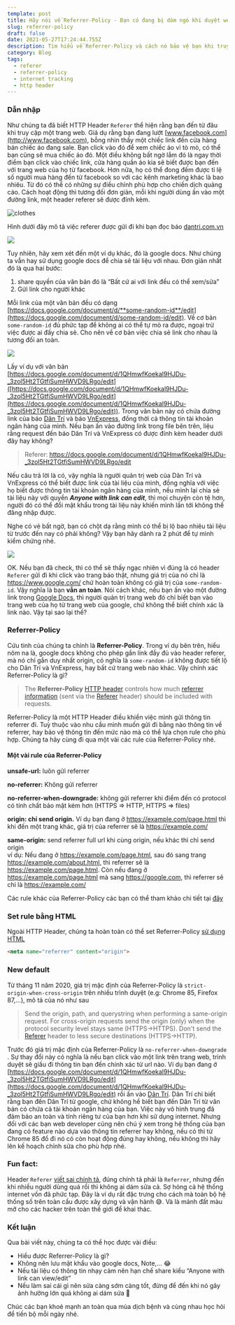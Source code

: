```yaml
---
template: post
title: Hãy nói về Referrer-Policy - Bạn có đang bị dòm ngó khi duyệt web không?
slug: referrer-policy
draft: false
date: 2021-05-27T17:24:44.755Z
description: Tìm hiểu về Referrer-Policy và cách nó bảo vệ bạn khi truy cập internet
category: Blog
tags:
  - referer
  - referrer-policy
  - internet tracking
  - http header
---
```

### Dẫn nhập

Như chúng ta đã biết HTTP Header `Referer` thể hiện rằng bạn đến từ đâu khi truy cập một trang web. Giả dụ rằng bạn đang lướt [www.facebook.com](http://www.facebook.com), bỗng nhìn thấy một chiếc link đến cửa hàng bán chiếc áo đang sale. Bạn click vào đó để xem chiếc áo vì tò mò, có thể bạn cũng sẽ mua chiếc áo đó. Một điều không bất ngờ lắm đó là ngay thời điểm bạn click vào chiếc link, cửa hàng quần áo kia sẽ biết được bạn đến với trang web của họ từ facebook. Hơn nữa, họ có thể đong đếm được tỉ lệ số người mua hàng đến từ facebook so với các kênh marketing khác là bao nhiêu. Từ đó có thể có những sự điều chỉnh phù hợp cho chiến dịch quảng cáo. Cách hoạt động thì tương đối đơn giản, mỗi khi người dùng ấn vào một đường link, một header referer sẽ được đính kèm.

![clothes](https://images.unsplash.com/photo-1489987707025-afc232f7ea0f?ixid=MnwxMjA3fDB8MHxwaG90by1wYWdlfHx8fGVufDB8fHx8&ixlib=rb-1.2.1&auto=format&fit=crop&w=2100&q=80 "Lướt web thấy áo đẹp")

Hình dưới đây mô tả việc referer được gửi đi khi bạn đọc báo [dantri.com.vn](http://dantri.com.vn)

![](/media/referer-dantri.jpg)

Tuy nhiên, hãy xem xét đến một ví dụ khác, đó là google docs. Như chúng ta vẫn hay sử dụng google docs để chia sẻ tài liệu với nhau. Đơn giản nhất đó là qua hai bước:

1. share quyền của văn bản đó là “Bất cứ ai với link đều có thể xem/sửa”
2. Gửi link cho người khác

Mỗi link của một văn bản đều có dạng [https://docs.google.com/document/d/**some-random-id**/edit](https://docs.google.com/document/d/some-random-id/edit). Về cơ bản `some-random-id` đủ phức tạp để không ai có thể tự mò ra được, ngoại trừ việc được ai đấy chia sẻ. Cho nên về cơ bản việc chia sẻ link cho nhau là tương đối an toàn.

![](/media/screenshot-2021-05-28-at-00.34.05.png)

Lấy ví dụ với văn bản [https://docs.google.com/document/d/1QHmwfKoekal9HJDu-_3zol5Ht2TGtfiSumHWVD9LRgo/edit]([https://docs.google.com/document/d/1QHmwfKoekal9HJDu-_3zol5Ht2TGtfiSumHWVD9LRgo/edit](https://docs.google.com/document/d/1QHmwfKoekal9HJDu-_3zol5Ht2TGtfiSumHWVD9LRgo/edit)). Trong văn bản này có chứa đường link của báo [Dân Trí](https://dantri.com.vn/) và báo [VnExpress](https://vnexpress.net/), đồng thời cả thông tin tài khoản ngân hàng của mình. Nếu bạn ấn vào đường link trong file bên trên, liệu rằng request đến báo Dân Trí và VnExpress có được đính kèm header dưới đây hay không?

> Referer: https://docs.google.com/document/d/1QHmwfKoekal9HJDu-_3zol5Ht2TGtfiSumHWVD9LRgo/edit 

Nếu câu trả lời là có, vậy nghĩa là người quản trị web của Dân Trí và VnExpress có thể biết được link của tài liệu của mình, đồng nghĩa với việc họ biết được thông tin tài khoản ngân hàng của mình, nếu mình lại chia sẻ tài liệu này với quyền ***Anyone with link can edit***, thì mọi chuyện còn tệ hơn, người đó có thể đổi mật khẩu trong tài liệu này khiến mình lần tới không thể đăng nhập được.

Nghe có vẻ bất ngờ, bạn có chột dạ rằng mình có thể bị lộ bao nhiêu tài liệu từ trước đến nay có phải không? Vậy bạn hãy dành ra 2 phút để tự mình kiểm chứng nhé.

![](/media/eternity.jpg)

OK. Nếu bạn đã check, thì có thể sẽ thấy ngạc nhiên vì đúng là có header `Referer` gửi đi khi click vào trang báo thật, nhưng giá trị của nó chỉ là <https://www.google.com/> chứ hoàn toàn không có giá trị của `some-random-id`. Vậy nghĩa là bạn **vẫn an toàn**. Nói cách khác, nếu bạn ấn vào một đường link trong [Google Docs](https://docs.google.com/), thì người quản trị trang web đó chỉ biết bạn vào trang web của họ từ trang web của google, chứ không thể biết chính xác là link nào. Vậy tại sao lại thế?

### Referrer-Policy

Cứu tinh của chúng ta chính là **Referrer-Policy**. Trong ví dụ bên trên, hiểu nôm na là, google docs không cho phép gắn link đầy đủ vào header referer, mà nó chỉ gắn duy nhất origin, có nghĩa là `some-random-id` không được tiết lộ cho Dân Trí và VnExpress, hay bất cứ trang web nào khác. Vậy chính xác Referrer-Policy là gì?

> The **Referrer-Policy** [HTTP header](https://developer.mozilla.org/en-US/docs/Glossary/HTTP_header) controls how much [referrer information](https://developer.mozilla.org/en-US/docs/Web/Security/Referer_header:_privacy_and_security_concerns) (sent via the [Referer](https://developer.mozilla.org/en-US/docs/Web/HTTP/Headers/Referer) header) should be included with requests.

Referrer-Policy là một HTTP Header điều khiển việc mình gửi thông tin referrer đi. Tuỳ thuộc vào nhu cầu mình muốn gửi đi bằng nào thông tin về referrer, hay bảo vệ thông tin đến mức nào mà có thể lựa chọn rule cho phù hợp. Chúng ta hãy cùng đi qua một vài các rule của Referrer-Policy nhé.

#### Một vài rule của Referrer-Policy

**unsafe-url:** luôn gửi referrer

**no-referrer:** Không gửi referrer

**no-referrer-when-downgrade:** không gửi referrer khi điểm đến có protocol có tính chất bảo mật kém hơn (HTTPS => HTTP, HTTPS => files)

**origin: chỉ send origin.** Ví dụ bạn đang ở <https://example.com/page.html> thì khi đến một trang khác, giá trị của referrer sẽ là <https://example.com/>

**same-origin:** send referrer full url khi cùng origin, nếu khác thì chỉ send origin\
ví dụ: Nếu đang ở <https://example.com/page.html>, sau đó sang trang <https://example.com/about.html>, thì referrer sẽ là <https://example.com/page.html>. Còn nếu đang ở <https://example.com/page.html> mà sang <https://google.com>, thì referrer sẽ chỉ là https://example.com/

Các rule khác của Referrer-Policy các bạn có thể tham khảo chi tiết tại [đây](https://developer.mozilla.org/en-US/docs/Web/HTTP/Headers/Referrer-Policy#directives)

### Set rule bằng HTML

Ngoài HTTP Header, chúng ta hoàn toàn có thể set Referrer-Policy [sử dụng HTML](https://developer.mozilla.org/en-US/docs/Web/HTTP/Headers/Referrer-Policy#integration_with_html)

```html
<meta name="referrer" content="origin">
```



### New default

Từ tháng 11 năm 2020, giá trị mặc định của Referrer-Policy là `strict-origin-when-cross-origin` trên nhiều trình duyệt (e.g: Chrome 85, Firefox 87,…), mô tả của nó như sau

> Send the origin, path, and querystring when performing a same-origin request. For cross-origin requests send the origin (only) when the protocol security level stays same (HTTPS→HTTPS). Don't send the [Referer](https://developer.mozilla.org/en-US/docs/Web/HTTP/Headers/Referer) header to less secure destinations (HTTPS→HTTP).

Trước đó giá trị mặc định của Referrer-Policy là `no-referrer-when-downgrade` . Sự thay đổi này có nghĩa là nếu bạn click vào một link trên trang web, trình duyệt sẽ giấu đi thông tin bạn đến chính xác từ url nào. Ví dụ bạn đang ở [https://docs.google.com/document/d/1QHmwfKoekal9HJDu-_3zol5Ht2TGtfiSumHWVD9LRgo/edit](https://docs.google.com/document/d/1QHmwfKoekal9HJDu-_3zol5Ht2TGtfiSumHWVD9LRgo/edit) rồi ấn vào [Dân Trí](https://dantri.com.vn/). Dân Trí chỉ biết rằng bạn đến Dân Trí từ google, chứ không hề biết bạn đến Dân Trí từ văn bản có chứa cả tài khoản ngân hàng của bạn. Việc này vô hình trung đã đảm bảo an toàn và tính riêng tư của bạn hơn khi sử dụng internet. Nhưng đối với các bạn web developer cũng nên chú ý xem trong hệ thống của bạn đang có feature nào dựa vào thông tin referrer hay không, nếu có thì từ Chrome 85 đổ đi nó có còn hoạt động đúng hay không, nếu không thì hãy lên kế hoạch chỉnh sửa cho phù hợp nhé.

### Fun fact:

Header `Referer` [viết sai chính tả](https://stackoverflow.com/questions/3087626/was-the-misspelling-of-the-http-field-name-referer-intentional), đúng chính tả phải là `Referrer`, nhưng đến khi nhiều người dùng quá rồi thì không ai dám sửa cả. Sợ hỏng cả hệ thống internet vốn đã phức tạp. Đây là ví dụ rất đặc trưng cho cách mà toàn bộ hệ thống số trên toàn cầu được xây dựng và vận hành 😅. Và là mảnh đất màu mỡ cho các hacker trên toàn thế giới để khai thác.

### Kết luận

Qua bài viết này, chúng ta có thể học được vài điều:

* Hiểu được Referrer-Policy là gì?
* Không nên lưu mật khẩu vào google docs, Note,… 😂
* Nếu tài liệu có thông tin nhạy cảm nên hạn chế share kiểu “Anyone with link can view/edit”
* Nếu làm sai cái gì nên sửa càng sớm càng tốt, đừng để đến khi nó gây ảnh hưởng lớn quá không ai dám sửa 🙈

Chúc các bạn khoẻ mạnh an toàn qua mùa dịch bệnh và cùng nhau học hỏi để tiến bộ mỗi ngày nhé.